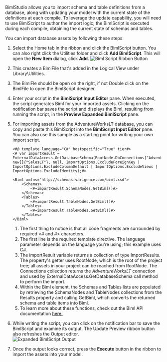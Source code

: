 BimlStudio allows you to import schema and table definitions from a database, along with updating your model with the current state of the definitions at each compile. To leverage the update capability, you will need to use BimlScript to author the import logic; the BimlScript is executed during each compile, obtaining the current state of schemas and tables.

You can import database assets by following these steps:

1.  Select the Home tab in the ribbon and click the BimlScript button. You can also right click the Utilities folder and click **Add BimlScript**. This will open the **New Item** dialog, click **Add**.
    ![Biml Script Ribbon Button](https://varigencecom.blob.core.windows.net/images-mistdocumentation-importingtableswithbimlscript/005a_Step1.png)

2.  This creates a BimlFile that's added in the Logical View under Library\Utilities.  

3.  The BimlFle should be open on the right, if not Double click on the BimlFile to open the BimlScript designer.  

7.  Enter your script in the **BimlScript Input Editor** pane. When executed, the script generates Biml for your imported assets. Clicking on the notification bar saves the script and displays the Biml, resulting from running the script, in the **Preview Expanded BimlScript** pane.

9.  For importing assets from the AdventureWorksLT database, you can copy and paste this BimlScript into the **BimlScript Input Editor** pane. You can also use this sample as a starting point for writing your own import script.
    
    
        <#@ template language="C#" hostspecific="True" tier#>
        <# var importResult = ExternalDataAccess.GetDatabaseSchema(RootNode.DbConnections["AdventureWorksLT"], new[]{"SalesLT"}, null, ImportOptions.ExcludeForeignKey | ImportOptions.ExcludeColumnDefault | ImportOptions.ExcludeViews | ImportOptions.ExcludeIdentity);#>

        <Biml xmlns="http://schemas.varigence.com/biml.xsd">
            <Schemas>
                <#=importResult.SchemaNodes.GetBiml()#>
            </Schemas>
            <Tables> 
                <#=importResult.TableNodes.GetBiml()#>
            </Tables>
                <#=importResult.TableNodes.GetBiml()#>
            </Tables>
        </Biml>

    1.  The first thing to notice is that all code fragments are surrounded by required <# and #> characters.
    2.  The first line is the required template directive. The language parameter depends on the language you're using; this example uses C#.
    3.  The importResult variable returns a collection of type ImportResults. The property's getter uses RootNode, which is the root of the project tree; all assets in your project can be reached from RootNode. The Connections collection returns the _AdventureWorksLT_ connection and used by ExternalDataAccess.GetDatabaseSchema call method to perform the import.
    5.  Within the Biml element, the Schemas and Tables lists are populated by retrieving the SchemaNodes and TableNodes collections from the Results property and calling GetBiml, which converts the returned schema and table items into Biml.
    6.  To learn more about these functions, check out the Biml API documentation [here.](http://www.varigence.com/documentation/biml/api.html)
10.  While writing the script, you can click on the notification bar to save the BimlScript and examine its output. The Update Preview ribbon button also refreshes the Output editor.  
    ![Expanded BimlScript Output](https://varigencecom.blob.core.windows.net/images-mistdocumentation-importingtableswithbimlscript/005a_Step2.png)  

12.  Once the output looks correct, press the **Execute** button in the ribbon to import the assets into your model.  

